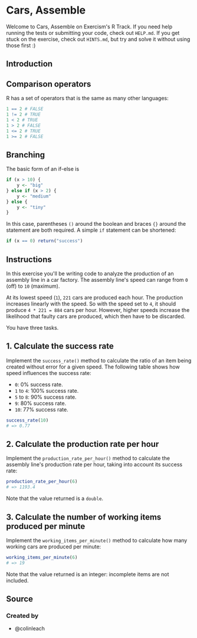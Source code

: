 # Cars, Assemble

Welcome to Cars, Assemble on Exercism's R Track.
If you need help running the tests or submitting your code, check out `HELP.md`.
If you get stuck on the exercise, check out `HINTS.md`, but try and solve it without using those first :)

## Introduction

## Comparison operators

R has a set of operators that is the same as many other languages:

```R
1 == 2 # FALSE
1 != 2 # TRUE
1 < 2 # TRUE
1 > 2 # FALSE
1 <= 2 # TRUE
1 >= 2 # FALSE
```

## Branching

The basic form of an if-else is 

```R
if (x > 10) {
    y <- "big"
} else if (x > 2) {
    y <- "medium"
} else {
    y <- "tiny"
}
```

In this case, parentheses `()` around the boolean and braces `{}` around the statement are both required. 
A simple `if` statement can be shortened:

```R
if (x == 0) return("success")
```

## Instructions

In this exercise you'll be writing code to analyze the production of an assembly line in a car factory. The assembly line's speed can range from `0` (off) to `10` (maximum).

At its lowest speed (`1`), `221` cars are produced each hour. The production increases linearly with the speed. So with the speed set to `4`, it should produce `4 * 221 = 884` cars per hour. However, higher speeds increase the likelihood that faulty cars are produced, which then have to be discarded. 

You have three tasks.

## 1. Calculate the success rate

Implement the `success_rate()` method to calculate the ratio of an item being created without error for a given speed. The following table shows how speed influences the success rate:

- `0`: 0% success rate.
- `1` to `4`: 100% success rate.
- `5` to `8`: 90% success rate.
- `9`: 80% success rate.
- `10`: 77% success rate.

```R
success_rate(10)
# => 0.77
```

## 2. Calculate the production rate per hour

Implement the `production_rate_per_hour()` method to calculate the assembly line's production rate per hour, taking into account its success rate:

```R
production_rate_per_hour(6)
# => 1193.4
```

Note that the value returned is a `double`.

## 3. Calculate the number of working items produced per minute

Implement the `working_items_per_minute()` method to calculate how many working cars are produced per minute:

```R
working_items_per_minute(6)
# => 19
```

Note that the value returned is an integer: incomplete items are not included.

## Source

### Created by

- @colinleach